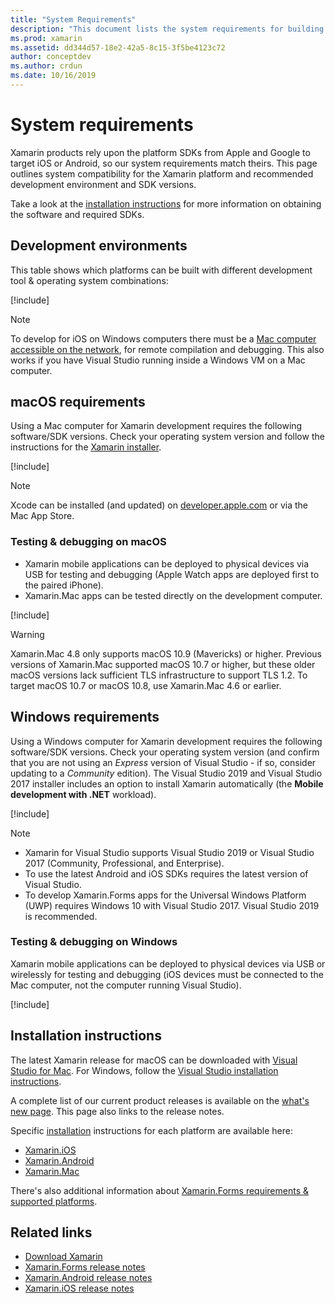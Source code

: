 ```yaml
---
title: "System Requirements"
description: "This document lists the system requirements for building apps with Xamarin on both Mac and Windows computers. It also links to installation instructions."
ms.prod: xamarin
ms.assetid: dd344d57-18e2-42a5-8c15-3f5be4123c72
author: conceptdev
ms.author: crdun
ms.date: 10/16/2019
---
```

# System requirements

Xamarin products rely upon the platform SDKs from Apple and Google to
target iOS or Android, so our system requirements match theirs. This page
outlines system compatibility for the Xamarin platform and recommended
development environment and SDK versions.

Take a look at the [installation instructions](#installation-instructions)
for more information on obtaining the software and required SDKs.

## Development environments

This table shows which platforms can be built with different
development tool & operating system combinations:

[!include[](~/cross-platform/includes/development-environment.md)]

> [!NOTE]
> To develop for iOS on Windows computers there must be a
> [Mac computer accessible on the network](~/ios/get-started/installation/windows/connecting-to-mac/index.md),
> for remote compilation and debugging. This also works if you have Visual Studio
> running inside a Windows VM on a Mac computer.

## macOS requirements

Using a Mac computer for Xamarin development requires the following software/SDK versions. Check
your operating system version and follow the instructions for the [Xamarin installer](#installation-instructions).

[!include[](~/cross-platform/includes/macos-requirements.md)]

> [!NOTE]
> Xcode can be installed (and updated) on
>[developer.apple.com](https://developer.apple.com/xcode/download/) or via the Mac App Store.

### Testing & debugging on macOS

- Xamarin mobile applications can be deployed to physical devices via USB
for testing and debugging (Apple Watch apps are deployed first to the
paired iPhone).
- Xamarin.Mac apps can be tested directly on the development computer.

[!include[](~/cross-platform/includes/macos-testing.md)]

> [!WARNING]
> Xamarin.Mac 4.8 only supports macOS 10.9 (Mavericks) or higher.
> Previous versions of Xamarin.Mac supported macOS 10.7 or higher, but
> these older macOS versions lack sufficient TLS infrastructure to support
> TLS 1.2. To target macOS 10.7 or macOS 10.8, use Xamarin.Mac 4.6 or
> earlier.

## Windows requirements

Using a Windows computer for Xamarin development requires the following software/SDK versions.
Check your operating system version (and confirm that you are not using an *Express* version of
Visual Studio - if so, consider updating to a *Community* edition).
The Visual Studio 2019 and Visual Studio 2017 installer includes an option to install Xamarin automatically (the **Mobile development with .NET** workload).

[!include[](~/cross-platform/includes/windows-requirements.md)]

> [!NOTE]
>
> - Xamarin for Visual Studio supports Visual Studio 2019 or Visual Studio 2017 (Community, Professional, and Enterprise).
> - To use the latest Android and iOS SDKs requires the latest version of Visual Studio.
> - To develop Xamarin.Forms apps for the Universal Windows Platform (UWP) requires
>   Windows 10 with Visual Studio 2017. Visual Studio 2019 is recommended.

### Testing & debugging on Windows

Xamarin mobile applications can be deployed to physical devices via USB
or wirelessly for testing and debugging (iOS devices must be connected to
the Mac computer, not the computer running Visual Studio).

[!include[](~/cross-platform/includes/windows-testing.md)]

## Installation instructions

The latest Xamarin release for macOS can be downloaded with [Visual Studio for Mac](https://docs.microsoft.com/visualstudio/mac/installation). For Windows,
follow the [Visual Studio installation instructions](https://docs.microsoft.com/visualstudio/install/install-visual-studio).

A complete list of our current product releases is available on the
[what's new page](~/whats-new/index.yml). This
page also links to the release notes.

Specific [installation](~/get-started/installation/index.md) instructions for each platform are available here:

- [Xamarin.iOS](~/ios/get-started/installation/index.md)
- [Xamarin.Android](~/android/get-started/installation/index.md)
- [Xamarin.Mac](~/mac/get-started/installation.md)

There's also additional information about
[Xamarin.Forms requirements & supported platforms](~/get-started/requirements.md).

## Related links

- [Download Xamarin](https://visualstudio.microsoft.com/xamarin/)
- [Xamarin.Forms release notes](/xamarin/xamarin-forms/release-notes/)
- [Xamarin.Android release notes](/xamarin/android/release-notes/)
- [Xamarin.iOS release notes](/xamarin/ios/release-notes/)
